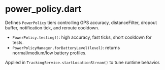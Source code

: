 # power_policy.dart

Defines `PowerPolicy` tiers controlling GPS accuracy, distanceFilter, dropout buffer, notification tick, and reroute cooldown.

- `PowerPolicy.testing()`: high accuracy, fast ticks, short cooldown for tests.
- `PowerPolicyManager.forBatteryLevel(level)`: returns normal/medium/low battery profiles.

Applied in `TrackingService.startLocationStream()` to tune runtime behavior.
